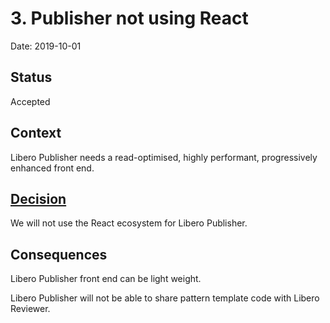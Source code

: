 # 3. Publisher not using React

Date: 2019-10-01

## Status

Accepted

## Context
Libero Publisher needs a read-optimised, highly performant, progressively enhanced front end.

## [Decision](https://docs.google.com/document/d/1FkdvBjSb1BH1fhgujtppunvL_NX5U3xVuxv7L0fV010/edit#heading=h.oip2sudw7pju)
We will not use the React ecosystem for Libero Publisher.

## Consequences
Libero Publisher front end can be light weight.

Libero Publisher will not be able to share pattern template code with Libero Reviewer.

